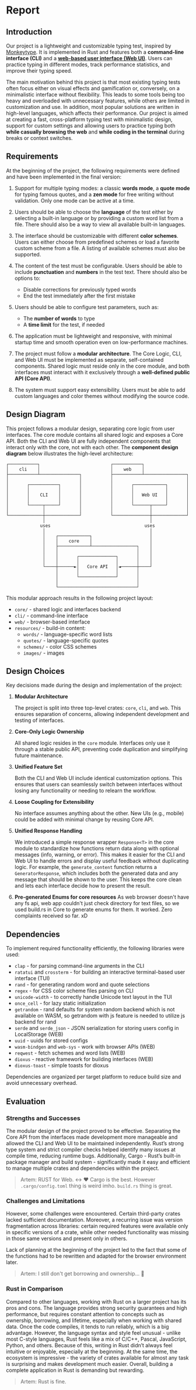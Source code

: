 # Report

## Introduction

Our project is a lightweight and customizable typing test, inspired by [Monkeytype](https://monkeytype.com/). It is implemented in Rust and features both a **command-line interface (CLI)** and a [**web-based user interface (Web UI)**](https://admtrv.github.io/typecrab/). Users can practice typing in different modes, track performance statistics, and improve their typing speed.

The main motivation behind this project is that most existing typing tests often focus either on visual effects and gamification or, conversely, on a minimalistic interface without flexibility. This leads to some tools being too heavy and overloaded with unnecessary features, while others are limited in customization and use. In addition, most popular solutions are written in high-level languages, which affects their performance. Our project is aimed at creating a fast, cross-platform typing test with minimalistic design, support for custom settings and allowing users to practice typing both **while casually browsing the web** and **while coding in the terminal** during breaks or context switches.

## Requirements

At the beginning of the project, the following requirements were defined and have been implemented in the final version:

1. Support for multiple typing modes: a classic **words mode**, a **quote mode** for typing famous quotes, and a **zen mode** for free writing without validation. Only one mode can be active at a time.

2. Users should be able to choose the **language** of the test either by selecting a built-in language or by providing a custom word list from a file. There should also be a way to view all available built-in languages.

3. The interface should be customizable with different **color schemes**. Users can either choose from predefined schemes or load a favorite custom scheme from a file. A listing of available schemes must also be supported.

4. The content of the test must be configurable. Users should be able to include **punctuation** and **numbers** in the test text. There should also be options to:

   - Disable corrections for previously typed words
   - End the test immediately after the first mistake

5. Users should be able to configure test parameters, such as:

   - The **number of words** to type
   - A **time limit** for the test, if needed

6. The application must be lightweight and responsive, with minimal startup time and smooth operation even on low-performance machines.

7. The project must follow a **modular architecture**. The Core Logic, CLI, and Web UI must be implemented as separate, self-contained components. Shared logic must reside only in the core module, and both interfaces must interact with it exclusively through a **well-defined public API (Core API)**.

8. The system must support easy extensibility. Users must be able to add custom languages and color themes without modifying the source code.

## Design Diagram

This project follows a modular design, separating core logic from user interfaces. The core module contains all shared logic and exposes a Core API. Both the CLI and Web UI are fully independent components that interact only with the core, not with each other. The **component design diagram** below illustrates the high-level architecture:

```
┌───────────┐                           ┌───────────┐
│    cli    │                           │    web    │
├───────────┴───────────────┐           ├───────────┴────────────────┐
│                           │           │                            │
│       ┌───────────┐       │           │       ┌────────────┐       │
│       │           │       │           │       │            │       │
│       │    CLI    │       │           │       │   Web UI   │       │
│       │           │       │           │       │            │       │
│       └─────┬─────┘       │           │       └──────┬─────┘       │
│             │             │           │              │             │
└─────────────┼─────────────┘           └──────────────┼─────────────┘
              │                                        │
             uses                                    uses
              │                                        │
              │    ┌────────────┐                      │
              │    │    core    │                      │
              │    ├────────────┴─────────────────┐    │
              │    │                              │    │
              │    │       ┌──────────────┐       │    │
              │    │       │              │       │    │
              └────┼──────►│   Core API   │◄──────┼────┘
                   │       │              │       │
                   │       └──────────────┘       │
                   │                              │
                   └──────────────────────────────┘
```

This modular approach results in the following project layout:

- `core/` - shared logic and interfaces backend
- `cli/` - command-line interface
- `web/` - browser-based interface
- `resources/` - build-in content:
  - `words/` - language-specific word lists
  - `quotes/` - language-specific quotes
  - `schemes/` - color CSS schemes
  - `images/` - images

## Design Choices

Key decisions made during the design and implementation of the project:

1. **Modular Architecture**

   The project is split into three top-level crates: `core`, `cli`, and `web`. This ensures separation of concerns, allowing independent development and testing of interfaces.

2. **Core-Only Logic Ownership**

   All shared logic resides in the `core` module. Interfaces only use it through a stable public API, preventing code duplication and simplifying future maintenance.

3. **Unified Feature Set**

   Both the CLI and Web UI include identical customization options. This ensures that users can seamlessly switch between interfaces without losing any functionality or needing to relearn the workflow.

4. **Loose Coupling for Extensibility**

   No interface assumes anything about the other. New UIs (e.g., mobile) could be added with minimal change by reusing Core API.

5. **Unified Response Handling**

   We introduced a simple response wrapper `Response<T>` in the core module to standardize how functions return data along with optional messages (info, warning, or error). This makes it easier for the CLI and Web UI to handle errors and display useful feedback without duplicating logic. For example, the `generate_content` function returns a `GeneratorResponse`, which includes both the generated data and any message that should be shown to the user. This keeps the core clean and lets each interface decide how to present the result.

6. **Pre-generated Enums for core resources**
   As web browser doesn't have any fs api, web app couldn't just check directory for text files, so we used build.rs in Core to generate enums for them. It worked. Zero complaints received so far. xD

## Dependencies

To implement required functionality efficiently, the following libraries were used:

- `clap` - for parsing command-line arguments in the CLI
- `ratatui` and `crossterm` - for building an interactive terminal-based user interface (TUI)
- `rand` - for generating random word and quote selections
- `regex` - for CSS color scheme files parsing on CLI
- `unicode-width` - to correctly handle Unicode text layout in the TUI
- `once_cell` - for lazy static initialization
- `getrandom` - rand defaults for system random backend which is not available on WASM, so getrandom with js feature is needed to utilize js backend for rand
- `serde` and `serde_json` - JSON serialization for storing users config in LocalStorage (WEB)
- `uuid` - uuids for stored configs
- `wasm-bindgen` and `web-sys` - work with browser APIs (WEB)
- `reqwest` - fetch schemes and word lists (WEB)
- `dioxus` - reactive framework for building interfaces (WEB)
- `dioxus-toast` - simple toasts for dioxus

Dependencies are organized per target platform to reduce build size and avoid unnecessary overhead.

## Evaluation

### Strengths and Successes

The modular design of the project proved to be effective. Separating the Core API from the interfaces made development more manageable and allowed the CLI and Web UI to be maintained independently. Rust’s strong type system and strict compiler checks helped identify many issues at compile time, reducing runtime bugs. Additionally, Cargo - Rust’s built-in package manager and build system - significantly made it easy and efficient to manage multiple crates and dependencies within the project.

> Artem: RUST for Web. <-> ❤️  Cargo is the best.  However `.cargo/config.toml` thing is weird imho. `build.rs` thing is great.

### Challenges and Limitations

However, some challenges were encountered. Certain third-party crates lacked sufficient documentation. Moreover, a recurring issue was version fragmentation across libraries: certain required features were available only in specific versions of a crate, while other needed functionality was missing in those same versions and present only in others.

Lack of planning at the beginning of the project led to the fact that some of the functions had to be rewritten and adapted for the browser environment later.

> Artem: I still don't get borrowing and ownership... 🥲

### Rust in Comparison

Compared to other languages, working with Rust on a larger project has its pros and cons. The language provides strong security guarantees and high performance, but requires constant attention to concepts such as ownership, borrowing, and lifetime, especially when working with shared data. Once the code compiles, it tends to run reliably, which is a big advantage. However, the language syntax and style feel unusual - unlike most C-style languages, Rust feels like a mix of С/C++, Pascal, JavaScript, Python, and others. Because of this, writing in Rust didn’t always feel intuitive or enjoyable, especially at the beginning. At the same time, the ecosystem is impressive - the variety of crates available for almost any task is surprising and makes development much easier. Overall, building a complete application in Rust is demanding but rewarding.

> Artem: Rust is fine.
